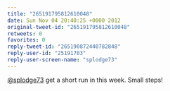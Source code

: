 ```yaml
---
title: "265191795812610048"
date: Sun Nov 04 20:40:25 +0000 2012
original-tweet-id: "265191795812610048"
retweets: 0
favorites: 0
reply-tweet-id: "265190872440782848"
reply-user-id: "25191703"
reply-user-screen-name: "splodge73"
---
```

<a href="https://twitter.com/splodge73">@splodge73</a> get a short run in this week. Small steps!
